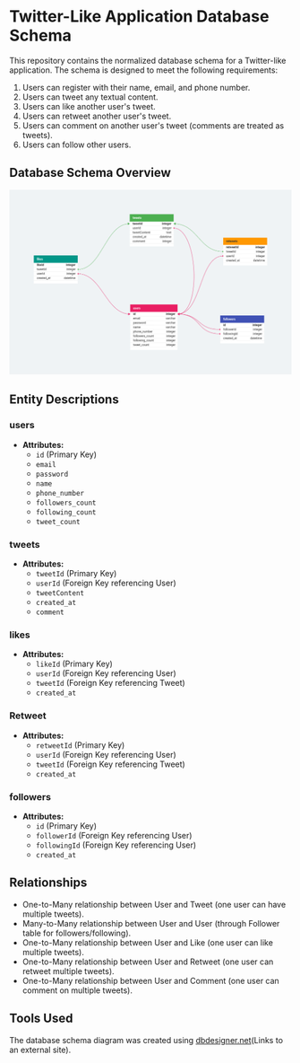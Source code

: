 # Twitter-Like Application Database Schema

This repository contains the normalized database schema for a Twitter-like application. The schema is designed to meet the following requirements:

1. Users can register with their name, email, and phone number.
2. Users can tweet any textual content.
3. Users can like another user's tweet.
4. Users can retweet another user's tweet.
5. Users can comment on another user's tweet (comments are treated as tweets).
6. Users can follow other users.

## Database Schema Overview

![Database Schema Diagram](./Twitter-Schema.png)

## Entity Descriptions

### users
- **Attributes:**
  - `id` (Primary Key)
  - `email`
  - `password`
  - `name`
  - `phone_number`
  - `followers_count`
  - `following_count`
  - `tweet_count`

### tweets
- **Attributes:**
  - `tweetId` (Primary Key)
  - `userId` (Foreign Key referencing User)
  - `tweetContent`
  - `created_at`
  - `comment`

### likes
- **Attributes:**
  - `likeId` (Primary Key)
  - `userId` (Foreign Key referencing User)
  - `tweetId` (Foreign Key referencing Tweet)
  - `created_at`

### Retweet
- **Attributes:**
  - `retweetId` (Primary Key)
  - `userId` (Foreign Key referencing User)
  - `tweetId` (Foreign Key referencing Tweet)
  - `created_at`

### followers
- **Attributes:**
  - `id` (Primary Key)
  - `followerId` (Foreign Key referencing User)
  - `followingId` (Foreign Key referencing User)
  - `created_at`

## Relationships

- One-to-Many relationship between User and Tweet (one user can have multiple tweets).
- Many-to-Many relationship between User and User (through Follower table for followers/following).
- One-to-Many relationship between User and Like (one user can like multiple tweets).
- One-to-Many relationship between User and Retweet (one user can retweet multiple tweets).
- One-to-Many relationship between User and Comment (one user can comment on multiple tweets).

## Tools Used

The database schema diagram was created using [dbdesigner.net](https://www.dbdesigner.net)(Links to an external site).

